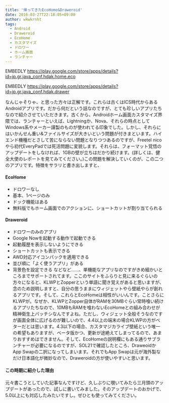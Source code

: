 ```yaml
---
title: '帰ってきたEcoHome&Draweroid'
date: 2016-03-27T22:18:05+09:00
author: wkwkrnht
tags:
  - Android
  - Draweroid
  - EcoHome
  - カスタマイズ
  - ドロワー
  - ホーム画面
  - ランチャー
---
```

EMBEDLY https://play.google.com/store/apps/details?id=jp.gr.java_conf.hdak.home.eco

EMBEDLY https://play.google.com/store/apps/details?id=jp.gr.java_conf.hdak.drawer

なんじゃそりゃ、と思った方々は正解です。これらは古くはICS時代からあるAndroidアプリです。だから何だという話なのですが、とても珍しいアプリたちなので紹介させていただきます。古くから、Androidホーム画面カスタマイズ界隈では、ランチャーといえば、Lightningか、Nova、それらの時点としてWindows系やメーカー謹製のものが使われてる印象でした。しかし、それらにはいかんせん重い&ファイルサイズが大きいという問題が付きまといます。ハイエンド機種だとさして苦にならない問題となりつつあるのですが、Freetel nicoやら初代EveryPadでは死活問題に変貌します。それらは、フォーマット覚悟のアップデートをしなければ、1GBの壁が立ちはだかり続けます。(詳しくは、健全大使のレポートを見てみてください。)この問題を解決していくのが、この二つのアプリです。特徴をサラリと書き出しますと、

#### EcoHome

* ドロワーなし
* 基本、1ページのみ
* ドック機能はある
* 無料版でもホーム画面でのアクションに、ショートカットが割り当てられる </ul>

#### Draweroid

* ドロワーのみのアプリ
* Google Nowを起動する動作で起動できる
* 起動履歴を表示しないようにできる
* ショートカットも表示できる
* AWD対応アイコンパックを適用できる
* 並び順に「よく使うアプリ」がある
* 背景色を設定できる
などなど……、単機能なアプリなのですがきめ細かいところまでサポートされてます。ここのサイトをふらりと見に来るぐらいの方々になると、KLWPとZopperという単語に聞き覚えがあると思いますが、念のため説明しますと、自分の思うままにウィジェットやら壁紙やらが創れるアプリです。そして、これらとEcoHomeは相性がいいんです。ことさらにKLWPが。なぜか、KLWPとZopper自体がRAMを30MBぐらい常時喰い続けるアプリたちなので、10MBもRAMを喰わないEcoHomeとの組み合わせが精神衛生上バッチシなんですよね。ただし、ウィジェット全般そうなのですが画面全体に広げるのが難しいので、4.4以上の端末の場合KLWPの方がベターだとは思います。4.3以下の場合、カスタマジカライブ壁紙という唯一の希望もありますが、ベータ版かつ、更新が途絶えてしまってるので、あまりおすすめはできません。そして、EcoHomeの説明欄にもある通りサブランチャーが必要になるのですが、SOL21で確認したところ、DraweoidかApp Swapの二択になってしまいます。それでもApp Swapは元が海外製なだけ日本語化が微妙なので、Draweroidの方が使いやすいと思います。

#### この時期に紹介した理由

元々書こうとしていた記事なんですけど、久しぶりに覗いてみたら三月頭のアップデートがあったので、試しに書いてみました。そのアップデートのおかげで、5.0以上にも対応したみたいですし。ぜひとも使ってみてください。